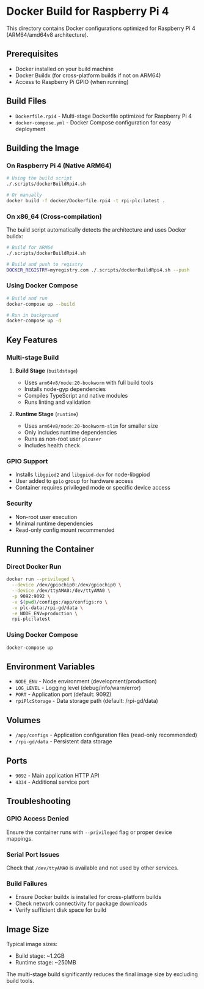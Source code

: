 # Docker Build for Raspberry Pi 4

This directory contains Docker configurations optimized for Raspberry Pi 4 (ARM64/amd64v8 architecture).

## Prerequisites

- Docker installed on your build machine
- Docker Buildx (for cross-platform builds if not on ARM64)
- Access to Raspberry Pi GPIO (when running)

## Build Files

- `Dockerfile.rpi4` - Multi-stage Dockerfile optimized for Raspberry Pi 4
- `docker-compose.yml` - Docker Compose configuration for easy deployment

## Building the Image

### On Raspberry Pi 4 (Native ARM64)

```bash
# Using the build script
./.scripts/dockerBuildRpi4.sh

# Or manually
docker build -f docker/Dockerfile.rpi4 -t rpi-plc:latest .
```

### On x86_64 (Cross-compilation)

The build script automatically detects the architecture and uses Docker buildx:

```bash
# Build for ARM64
./.scripts/dockerBuildRpi4.sh

# Build and push to registry
DOCKER_REGISTRY=myregistry.com ./.scripts/dockerBuildRpi4.sh --push
```

### Using Docker Compose

```bash
# Build and run
docker-compose up --build

# Run in background
docker-compose up -d
```

## Key Features

### Multi-stage Build
1. **Build Stage** (`buildstage`)
   - Uses `arm64v8/node:20-bookworm` with full build tools
   - Installs node-gyp dependencies
   - Compiles TypeScript and native modules
   - Runs linting and validation

2. **Runtime Stage** (`runtime`)
   - Uses `arm64v8/node:20-bookworm-slim` for smaller size
   - Only includes runtime dependencies
   - Runs as non-root user `plcuser`
   - Includes health check

### GPIO Support
- Installs `libgpiod2` and `libgpiod-dev` for node-libgpiod
- User added to `gpio` group for hardware access
- Container requires privileged mode or specific device access

### Security
- Non-root user execution
- Minimal runtime dependencies
- Read-only config mount recommended

## Running the Container

### Direct Docker Run

```bash
docker run --privileged \
  --device /dev/gpiochip0:/dev/gpiochip0 \
  --device /dev/ttyAMA0:/dev/ttyAMA0 \
  -p 9092:9092 \
  -v $(pwd)/configs:/app/configs:ro \
  -v plc-data:/rpi-gd/data \
  -e NODE_ENV=production \
  rpi-plc:latest
```

### Using Docker Compose

```bash
docker-compose up
```

## Environment Variables

- `NODE_ENV` - Node environment (development/production)
- `LOG_LEVEL` - Logging level (debug/info/warn/error)
- `PORT` - Application port (default: 9092)
- `rpiPlcStorage` - Data storage path (default: /rpi-gd/data)

## Volumes

- `/app/configs` - Application configuration files (read-only recommended)
- `/rpi-gd/data` - Persistent data storage

## Ports

- `9092` - Main application HTTP API
- `4334` - Additional service port

## Troubleshooting

### GPIO Access Denied
Ensure the container runs with `--privileged` flag or proper device mappings.

### Serial Port Issues
Check that `/dev/ttyAMA0` is available and not used by other services.

### Build Failures
- Ensure Docker buildx is installed for cross-platform builds
- Check network connectivity for package downloads
- Verify sufficient disk space for build

## Image Size

Typical image sizes:
- Build stage: ~1.2GB
- Runtime stage: ~250MB

The multi-stage build significantly reduces the final image size by excluding build tools.